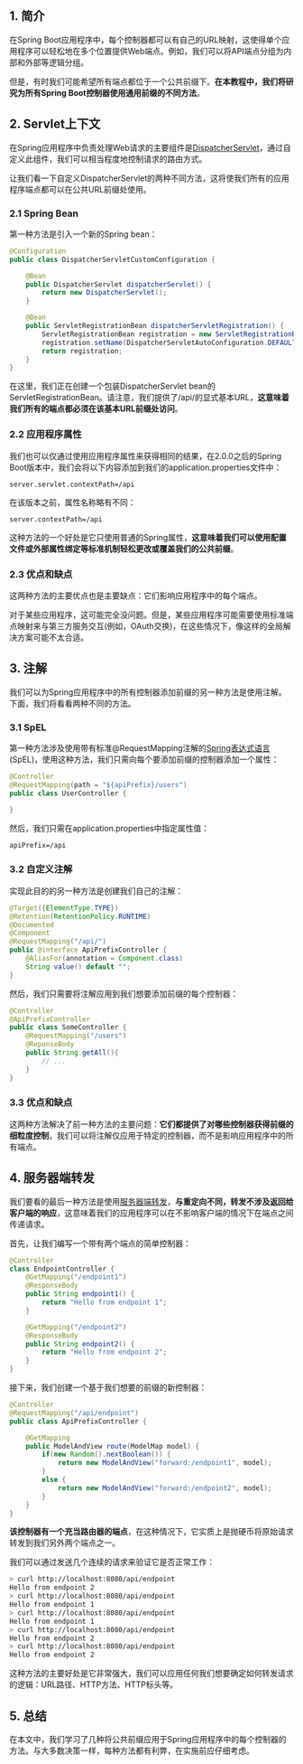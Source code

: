 ## 1. 简介

在Spring Boot应用程序中，每个控制器都可以有自己的URL映射，这使得单个应用程序可以轻松地在多个位置提供Web端点。例如，我们可以将API端点分组为内部和外部等逻辑分组。

但是，有时我们可能希望所有端点都位于一个公共前缀下。**在本教程中，我们将研究为所有Spring Boot控制器使用通用前缀的不同方法**。

## 2. Servlet上下文

在Spring应用程序中负责处理Web请求的主要组件是[DispatcherServlet](https://www.baeldung.com/spring-dispatcherservlet)，通过自定义此组件，我们可以相当程度地控制请求的路由方式。

让我们看一下自定义DispatcherServlet的两种不同方法，这将使我们所有的应用程序端点都可以在公共URL前缀处使用。

### 2.1 Spring Bean

第一种方法是引入一个新的Spring bean：

```java
@Configuration
public class DispatcherServletCustomConfiguration {

    @Bean
    public DispatcherServlet dispatcherServlet() {
        return new DispatcherServlet();
    }

    @Bean
    public ServletRegistrationBean dispatcherServletRegistration() {
        ServletRegistrationBean registration = new ServletRegistrationBean(dispatcherServlet(), "/api/");
        registration.setName(DispatcherServletAutoConfiguration.DEFAULT_DISPATCHER_SERVLET_REGISTRATION_BEAN_NAME);
        return registration;
    }
}
```

在这里，我们正在创建一个包装DispatcherServlet bean的ServletRegistrationBean。请注意，我们提供了/api/的显式基本URL，**这意味着我们所有的端点都必须在该基本URL前缀处访问**。

### 2.2 应用程序属性

我们也可以仅通过使用应用程序属性来获得相同的结果，在2.0.0之后的Spring Boot版本中，我们会将以下内容添加到我们的application.properties文件中：

```properties
server.servlet.contextPath=/api
```

在该版本之前，属性名称略有不同：

```properties
server.contextPath=/api
```

这种方法的一个好处是它只使用普通的Spring属性，**这意味着我们可以使用配置文件或外部属性绑定等标准机制轻松更改或覆盖我们的公共前缀**。

### 2.3 优点和缺点

这两种方法的主要优点也是主要缺点：它们影响应用程序中的每个端点。

对于某些应用程序，这可能完全没问题。但是，某些应用程序可能需要使用标准端点映射来与第三方服务交互(例如，OAuth交换)，在这些情况下，像这样的全局解决方案可能不太合适。

## 3. 注解

我们可以为Spring应用程序中的所有控制器添加前缀的另一种方法是使用注解。下面，我们将看看两种不同的方法。

### 3.1 SpEL

第一种方法涉及使用带有标准@RequestMapping注解的[Spring表达式语言](https://www.baeldung.com/spring-expression-language)(SpEL)，使用这种方法，我们只需向每个要添加前缀的控制器添加一个属性：

```java
@Controller
@RequestMapping(path = "${apiPrefix}/users")
public class UserController {

}
```

然后，我们只需在application.properties中指定属性值：

```properties
apiPrefix=/api
```

### 3.2 自定义注解

实现此目的的另一种方法是创建我们自己的注解：

```java
@Target({ElementType.TYPE})
@Retention(RetentionPolicy.RUNTIME)
@Documented
@Component
@RequestMapping("/api/")
public @interface ApiPrefixController {
    @AliasFor(annotation = Component.class)
    String value() default "";
}
```

然后，我们只需要将注解应用到我们想要添加前缀的每个控制器：

```java
@Controller
@ApiPrefixController
public class SomeController {
    @RequestMapping("/users")
    @ReponseBody
    public String getAll(){
        // ...
    }
}
```

### 3.3 优点和缺点

这两种方法解决了前一种方法的主要问题：**它们都提供了对哪些控制器获得前缀的细粒度控制**，我们可以将注解仅应用于特定的控制器，而不是影响应用程序中的所有端点。

## 4. 服务器端转发

我们要看的最后一种方法是使用[服务器端转发](https://www.baeldung.com/spring-redirect-and-forward)，**与重定向不同，转发不涉及返回给客户端的响应**，这意味着我们的应用程序可以在不影响客户端的情况下在端点之间传递请求。

首先，让我们编写一个带有两个端点的简单控制器：

```java
@Controller
class EndpointController {
    @GetMapping("/endpoint1")
    @ResponseBody
    public String endpoint1() {
        return "Hello from endpoint 1";
    }

    @GetMapping("/endpoint2")
    @ResponseBody
    public String endpoint2() {
        return "Hello from endpoint 2";
    }
}
```

接下来，我们创建一个基于我们想要的前缀的新控制器：

```java
@Controller
@RequestMapping("/api/endpoint")
public class ApiPrefixController {

    @GetMapping
    public ModelAndView route(ModelMap model) {
        if(new Random().nextBoolean()) {
            return new ModelAndView("forward:/endpoint1", model);
        }
        else {
            return new ModelAndView("forward:/endpoint2", model);
        }
    }
}
```

**该控制器有一个充当路由器的端点**，在这种情况下，它实质上是抛硬币将原始请求转发到我们另外两个端点之一。

我们可以通过发送几个连续的请求来验证它是否正常工作：

```bash
> curl http://localhost:8080/api/endpoint
Hello from endpoint 2
> curl http://localhost:8080/api/endpoint
Hello from endpoint 1
> curl http://localhost:8080/api/endpoint
Hello from endpoint 1
> curl http://localhost:8080/api/endpoint
Hello from endpoint 2
> curl http://localhost:8080/api/endpoint
Hello from endpoint 2
```

这种方法的主要好处是它非常强大，我们可以应用任何我们想要确定如何转发请求的逻辑：URL路径、HTTP方法、HTTP标头等。

## 5. 总结

在本文中，我们学习了几种将公共前缀应用于Spring应用程序中的每个控制器的方法。与大多数决策一样，每种方法都有利弊，在实施前应仔细考虑。